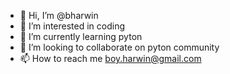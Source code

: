 - 👋 Hi, I’m @bharwin
- 👀 I’m interested in coding
- 🌱 I’m currently learning pyton
- 💞️ I’m looking to collaborate on pyton community
- 📫 How to reach me boy.harwin@gmail.com

<!---
bharwin/bharwin is a ✨ special ✨ repository because its `README.md` (this file) appears on your GitHub profile.
You can click the Preview link to take a look at your changes.
--->
